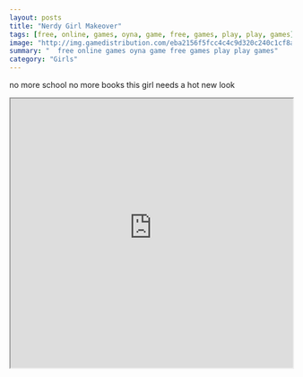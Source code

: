 ```yaml
---
layout: posts
title: "Nerdy Girl Makeover"
tags: [free, online, games, oyna, game, free, games, play, play, games]
image: "http://img.gamedistribution.com/eba2156f5fcc4c4c9d320c240c1cf8af.jpg"
summary: "  free online games oyna game free games play play games"
category: "Girls"
---
```


no more school no more books this girl needs a hot new look

<iframe width="100%" height="480px;" src="http://flash.gamedistribution.com?game=eba2156f5fcc4c4c9d320c240c1cf8af"></iframe>